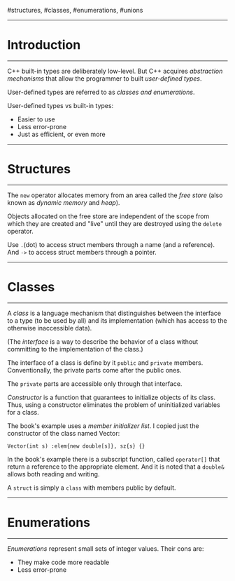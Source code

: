 #structures, #classes, #enumerations, #unions

___
# Introduction
___

C++ built-in types are deliberately low-level. But C++ acquires _abstraction mechanisms_ that allow the programmer to built _user-defined types_.

User-defined types are referred to as _classes and enumerations_.

User-defined types vs built-in types:
- Easier to use
- Less error-prone
- Just as efficient, or even more

---
# Structures
---

The `new` operator allocates memory from an area called the _free store_ (also known as _dynamic memory_ and _heap_).

Objects allocated on the free store are independent of the scope from which they are created and "live" until they are destroyed using the `delete` operator.

Use `.`(dot) to access struct members through a name (and a reference). And `->` to access struct members through a pointer.

---
# Classes
---

A _class_ is a language mechanism that distinguishes between the interface to a type (to be used by all) and its implementation (which has access to the otherwise inaccessible data).

(The _interface_ is a way to describe the behavior of a class without committing to the implementation of the class.)

The interface of a class is define by it `public` and `private` members. Conventionally, the private parts come after the public ones.

The `private` parts are accessible only through that interface.

_Constructor_ is a function that guarantees to initialize objects of its class. Thus, using a constructor eliminates the problem of uninitialized variables for a class.

The book's example uses a _member initializer list_. I copied just the constructor of the class named Vector:

`Vector(int s) :elem{new double[s]}, sz{s} {}`

In the book's example there is a subscript function, called `operator[]` that return a reference to the appropriate element. And it is noted that a `double&` allows both reading and writing.

A `struct` is simply a `class` with members public by default.

---
# Enumerations
---

_Enumerations_ represent small sets of integer values. Their cons are:
- They make code more readable
- Less error-prone


